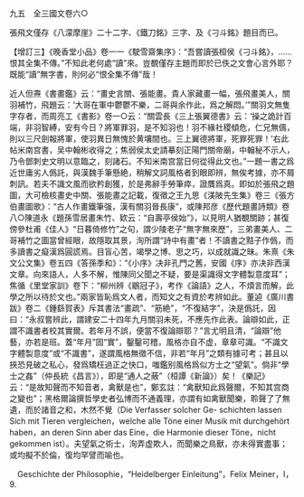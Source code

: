 九五　全三國文卷六○

張飛文僅存《八濛摩崖》二十二字、《鐵刀銘》三字、及《刁斗銘》題目而已。

【增訂三】《晚香堂小品》卷一一《駛雪齋集序》：“吾嘗讀張桓侯《刁斗銘》，……恨其全集不傳。”不知此老何處“讀”來。豈覩僅存主題而即於已佚之文會心言外耶？既能“讀”無字書，則何必“恨全集不傳”哉！

近人但燾《書畫鑑》云：“畫史言關、張能畫。貴人家藏畫一幅，張飛畫美人，關羽補竹，飛題云：‘大哥在軍中鬱鬱不樂，二哥與余作此，爲之解悶。’”關羽文無隻字存者，而周亮工《書影》卷一○云：“關雲長《三上張翼德書》云：‘操之詭計百端，非羽智縛，安有今日？將軍罪羽，是不知羽也！羽不緣社稷傾危，仁兄無儔，則以三尺劍報將軍，使羽異日無愧於黄壤間也。三上翼德將軍，死罪死罪！’右此帖米南宫書，吴中翰彬收得之；焦弱侯太史請摹刻正陽門關帝廟，中翰秘不示人，乃令鄧刺史文明以意臨之，刻諸石。不知米南宫當日何從得此文也。”一題一書之爲近世庸劣人僞託，與漢魏手筆懸絶，稍解文詞風格者到眼即辨，無俟考據，亦不屑刺訊。若夫不識文風而欲矜創獲，於是弗辭手勞筆瘁，證贋爲真。即如於張飛之題圖，大可檢核畫史中關、張能畫之記載，復徵之王九思《渼陂先生集》卷三《張方伯畫圖歌》：“古人作畫鐵筆强，漢有關羽晉長康”，或陳邦彦《歷代題畫詩類》卷八○陳道永《題孫雪居畫朱竹、欵云：“自壽亭侯始”》，以見明人猶覩關跡；甚復傍參杜甫《佳人》“日暮倚修竹”之句，謂少陵老子“無字無來歷”，三弟畫美人、二哥補竹之圖當曾經眼，故隱取其景，洵所謂“詩中有畫”者！不讀書之黠子作僞，而多讀書之癡漢爲圓謊焉。目盲心苦，竭學之博、思之巧，以成就識之昧。朱熹《朱文公文集》卷五四《答孫季和》：“《小序》决非孔門之舊，安國《序》亦决非西漢文章。向來語人，人多不解，惟陳同父聞之不疑，要是渠識得文字體製意度耳”；焦循《里堂家訓》卷下：“柳州辨《鶡冠子》，考作《論語》之人，不煩言而解，此學之所以待於文也。”兩家皆恥爲文人者，而知文之有資於考辨如此。董逌《廣川書跋》卷二《鍾繇賀表》斥其書法“畫疏”、“筋絶”，“不復結字”，決是僞託，因曰：“永叔嘗辨此，謂建安二十四年九月關羽未死，不應先作此表。論辯如此，正謂不識書者校其實爾。若年月不誤，便當不復論辯耶？”言尤明且清，“論辯”他藝，亦若是班。蓋“年月”固“實”，鑿鑿可稽，風格亦自不虚，章章可識。“不識文字體製意度”或“不識書”，遂謂風格無徵不信，非若“年月”之類有據可考；甚且以挾恐見破之私心，發爲矯枉過正之快口，嗤鑑别風格爲似方士之“望氣”。倘非“學士之姦”（仲長統《昌言》），即是“通人之蔽”（桓譚《新論》）矣！《樂記》云：“是故知聲而不知音者，禽獸是也”，鄭玄註：“禽獸知此爲聲爾，不知其宫商之變也”；黑格爾論撰哲學史者弘博而不通義理，亦謂有如禽獸聞樂，聆聲了了無遺，而於諸音之和，木然不覺（Die Verfasser solcher Ge-
schichten lassen Sich mit Tieren vergleichen，welche alle Töne einer Musik mit durchgehört haben，an deren Sinn aber das Eine，die Harmonie dieser Töne，nicht gekommen ist）。夫望氣之術士，洵弄虚欺人，而聞樂之鳥獸，亦未得實盡事；或均擬不於倫，復均罕譬而喻也。











　Geschichte der Philosophie，“Heidelberger Einleitung”，Felix Meiner，I，9.